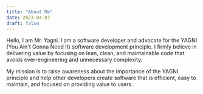 ```yaml
---
title: "About Me"
date: 2023-04-07
draft: false
---
```


Hello, I am Mr. Yagni. I am a software developer and advocate for the YAGNI (You Ain't Gonna Need It) software development principle. I firmly believe in delivering value by focusing on lean, clean, and maintainable code that avoids over-engineering and unnecessary complexity.

My mission is to raise awareness about the importance of the YAGNI principle and help other developers create software that is efficient, easy to maintain, and focused on providing value to users.
